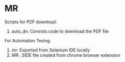 # MR

Scripts for PDF download:
1. auto_dn: Consists code to download the PDF file
   
For Automation Tesing:
1. mr: Exported from Selenium IDE locally
2. MR: .SIDE file created from chrome browser extension

